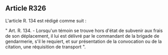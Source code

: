 Article R326
----
L'article R. 134 est rédigé comme suit :

" Art. R. 134. - Lorsqu'un témoin se trouve hors d'état de subvenir aux frais de
son déplacement, il lui est délivré par le commandant de la brigade de
gendarmerie, s'il le requiert, et sur présentation de la convocation ou de la
citation, une réquisition de transport ".
